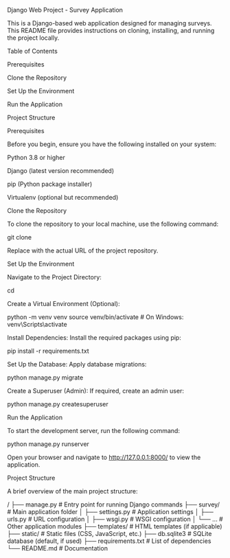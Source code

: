 Django Web Project - Survey Application

This is a Django-based web application designed for managing surveys. This README file provides instructions on cloning, installing, and running the project locally.

Table of Contents

Prerequisites

Clone the Repository

Set Up the Environment

Run the Application

Project Structure



Prerequisites

Before you begin, ensure you have the following installed on your system:

Python 3.8 or higher

Django (latest version recommended)

pip (Python package installer)

Virtualenv (optional but recommended)

Clone the Repository

To clone the repository to your local machine, use the following command:

git clone <repository-url>

Replace <repository-url> with the actual URL of the project repository.

Set Up the Environment

Navigate to the Project Directory:

cd <project-folder>

Create a Virtual Environment (Optional):

python -m venv venv
source venv/bin/activate   # On Windows: venv\Scripts\activate

Install Dependencies:
Install the required packages using pip:

pip install -r requirements.txt

Set Up the Database:
Apply database migrations:

python manage.py migrate

Create a Superuser (Admin):
If required, create an admin user:

python manage.py createsuperuser

Run the Application

To start the development server, run the following command:

python manage.py runserver

Open your browser and navigate to http://127.0.0.1:8000/ to view the application.

Project Structure

A brief overview of the main project structure:

<project-folder>/
├── manage.py           # Entry point for running Django commands
├── survey/             # Main application folder
│   ├── settings.py     # Application settings
│   ├── urls.py         # URL configuration
│   ├── wsgi.py         # WSGI configuration
│   └── ...             # Other application modules
├── templates/          # HTML templates (if applicable)
├── static/             # Static files (CSS, JavaScript, etc.)
├── db.sqlite3          # SQLite database (default, if used)
├── requirements.txt    # List of dependencies
└── README.md           # Documentation